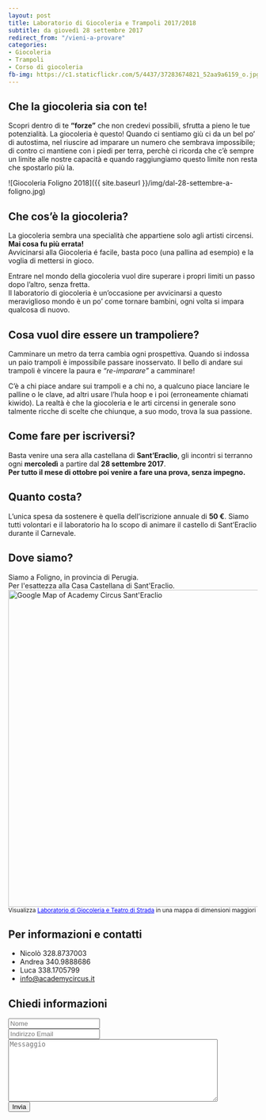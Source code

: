 ```yaml
---
layout: post
title: Laboratorio di Giocoleria e Trampoli 2017/2018
subtitle: da giovedì 28 settembre 2017
redirect_from: "/vieni-a-provare"
categories:
- Giocoleria
- Trampoli
- Corso di giocoleria
fb-img: https://c1.staticflickr.com/5/4437/37283674821_52aa9a6159_o.jpg
---
```


## Che la giocoleria sia con te!
Scopri dentro di te **“forze”** che non credevi possibili, sfrutta a pieno le tue potenzialità. La giocoleria è questo! Quando ci sentiamo giù ci da un bel po’ di autostima, nel riuscire ad imparare un numero che sembrava impossibile; di contro ci mantiene con i piedi per terra, perchè ci ricorda che c’è sempre un limite alle nostre capacità e quando raggiungiamo questo limite non resta che spostarlo più la.

![Giocoleria Foligno 2018]({{ site.baseurl }}/img/dal-28-settembre-a-foligno.jpg)

## Che cos’è la giocoleria?
La giocoleria sembra una specialità che appartiene solo agli artisti circensi.  
**Mai cosa fu più errata!**  
Avvicinarsi alla Giocoleria é facile, basta poco (una pallina ad esempio) e la voglia di mettersi in gioco.

Entrare nel mondo della giocoleria vuol dire superare i propri limiti un passo dopo l’altro, senza fretta.  
Il laboratorio di giocoleria è un’occasione per avvicinarsi a questo meraviglioso mondo è un po’ come tornare bambini, ogni volta si impara qualcosa di nuovo.

## Cosa vuol dire essere un trampoliere?
Camminare un metro da terra cambia ogni prospettiva. Quando si indossa un paio trampoli è impossibile passare inosservato. Il bello di andare sui trampoli è vincere la paura e *“re-imparare”* a camminare!

C’è a chi piace andare sui trampoli e a chi no, a qualcuno piace lanciare le palline o le clave, ad altri usare l’hula hoop e i poi (erroneamente chiamati kiwido). La realtà è che la giocoleria e le arti circensi in generale sono talmente ricche di scelte che chiunque, a suo modo, trova la sua passione.

## Come fare per iscriversi?
Basta venire una sera alla castellana di **Sant’Eraclio**, gli incontri si terranno ogni **mercoledì** a partire dal **28 settembre 2017**.  
**Per tutto il mese di ottobre poi venire a fare una prova, senza impegno.**

## Quanto costa?
L’unica spesa da sostenere è quella dell’iscrizione annuale di **50 €**. Siamo tutti volontari e il laboratorio ha lo scopo di animare il castello di Sant’Eraclio durante il Carnevale.

## Dove siamo?
Siamo a Foligno, in provincia di Perugia.  
Per l'esattezza alla Casa Castellana di Sant'Eraclio.
<a href="http://apple.co/2cpnLk5" target="_blank"><img width="640" src="{{ site.baseurl }}/img/staticmap.png" alt="Google Map of Academy Circus Sant'Eraclio"></a>
<br/>
<small>Visualizza <a href="http://apple.co/2cpnLk5" style="color:#0000FF;text-align:left">Laboratorio di Giocoleria e Teatro di Strada</a> in una mappa di dimensioni maggiori</small>

## Per informazioni e contatti

- Nicolò 328.8737003
- Andrea 340.9888686
- Luca 338.1705799
- info@academycircus.it

## Chiedi informazioni

<form action="https://getsimpleform.com/messages?form_api_token=798b03d88970f0da61fc99425e9c583e" method="post">
  <input type='hidden' name='redirect_to' value='http://academycircus.it/thank-you' />
  <div class="form-group">
    <input type="text" class="form-control" placeholder='Nome' id="name" name='name'>
  </div>
  <div class="form-group">
    <input type="email" required  class="form-control" placeholder='Indirizzo Email' id="email" name='email'>
  </div>
  <div class="form-group">
    <textarea id='message' name='message' placeholder='Messaggio' rows='8' cols='50'  class="form-control" ></textarea>
  </div>
  <button type="submit" class="btn btn-lg btn-default">Invia</button>
</form>
